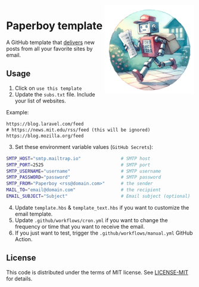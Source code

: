 <img src="https://raw.githubusercontent.com/eduardostuart/paperboy/main/.github/resources/paperboy.png" alt="Paperboy" width="240" align="right">

# Paperboy template

A GitHub template that [delivers](.github/workflows/cron.yml) new posts from all your favorite sites by email.

## Usage

1. Click on `use this template`
2. Update the `subs.txt` file. Include your list of websites.

Example:

```
https://blog.laravel.com/feed
# https://news.mit.edu/rss/feed (this will be ignored)
https://blog.mozilla.org/feed
```

3. Set these environment variable values (`GitHub Secrets`):

```bash
SMTP_HOST="smtp.mailtrap.io"               # SMTP host
SMTP_PORT=2525                             # SMTP port
SMTP_USERNAME="username"                   # SMTP username
SMTP_PASSWORD="password"                   # SMTP password
SMTP_FROM="Paperboy <rss@domain.com>"      # the sender
MAIL_TO="email@domain.com"                 # the recipient
EMAIL_SUBJECT="Subject"                    # Email subject (optional)
```

4. Update `template.hbs` & `template_text.hbs` if you want to customize the email template.
5. Update `.github/workflows/cron.yml` if you want to change the frequency or time that you want to receive the email.
6. If you just want to test, trigger the `.github/workflows/manual.yml` GitHub Action.

## License

This code is distributed under the terms of MIT license.
See [LICENSE-MIT](LICENSE-MIT) for details.
